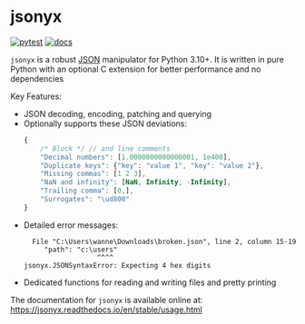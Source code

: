 # jsonyx

[![pytest](https://github.com/nineteendo/jsonyx/actions/workflows/pytest.yml/badge.svg)](https://github.com/nineteendo/jsonyx/actions/workflows/pytest.yml)
[![docs](https://readthedocs.org/projects/jsonyx/badge/?version=stable)](https://jsonyx.readthedocs.io/en/stable/?badge=stable)

`jsonyx` is a robust [JSON](http://json.org) manipulator for Python 3.10+. It
is written in pure Python with an optional C extension for better performance
and no dependencies

Key Features:

- JSON decoding, encoding, patching and querying
- Optionally supports these JSON deviations:
    ```javascript
    {
        /* Block */ // and line comments
        "Decimal numbers": [1.0000000000000001, 1e400],
        "Duplicate keys": {"key": "value 1", "key": "value 2"},
        "Missing commas": [1 2 3],
        "NaN and infinity": [NaN, Infinity, -Infinity],
        "Trailing comma": [0,],
        "Surrogates": "\ud800"
    }
    ```
- Detailed error messages:
    ```none
      File "C:\Users\wanne\Downloads\broken.json", line 2, column 15-19
         "path": "c:\users"
                      ^^^^
    jsonyx.JSONSyntaxError: Expecting 4 hex digits
    ```
- Dedicated functions for reading and writing files and pretty printing

The documentation for `jsonyx` is available online at:
https://jsonyx.readthedocs.io/en/stable/usage.html
